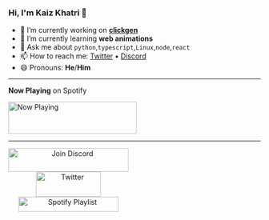 ### Hi, I'm Kaiz Khatri 👋

- 🔭 I’m currently working on **[clickgen](https://github.com/KaizIqbal/clickgen)**
- 🌱 I’m currently learning **web animations**
- 💬 Ask me about `python`,`typescript`,`Linux`,`node`,`react`
- 📫 How to reach me: [Twitter](https://twitter.com/ful1e5_) &squf; [Discord](https://discord.gg/6T5nDNt)
- 😄 Pronouns: **He**/**Him**

---

**Now Playing** on Spotify

<a href="https://kaiz.vercel.app/now-playing?open">
    <img src="https://kaiz.vercel.app/now-playing" width="256" height="64" alt="Now Playing">
</a>

---

<div align="center" style="display: flex; flex-wrap: wrap; flex-direction: column; align-content: space-between;" >
    <a href="#">
        <img src="https://github.com/KaizIqbal/KaizIqbal/blob/master/assets/Discord.svg" width="240px" height="47px" alt="Join Discord">
    </a>    
    <a href="#">
        <img src="https://github.com/KaizIqbal/KaizIqbal/blob/master/assets/Twitter.svg" width="130px" height="50px" alt="Twitter">
    </a>
    <a href="#">
        <img src="https://github.com/KaizIqbal/KaizIqbal/blob/master/assets/Spotify.svg" width="200px" height="30px" alt="Spotify Playlist">
    </a>

</div>
